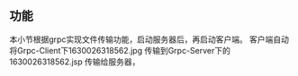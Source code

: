 ## 功能
本小节根据grpc实现文件传输功能，启动服务器后，再启动客户端。
客户端自动将Grpc-Client下1630026318562.jpg 传输到Grpc-Server下的1630026318562.jsp 传输给服务器，